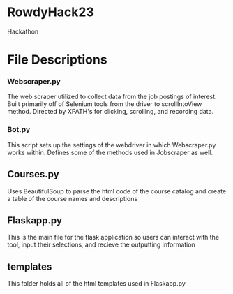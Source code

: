 # RowdyHack23
Hackathon


# File Descriptions

### Webscraper.py
The web scraper utilized to collect data from the job postings of interest.  Built primarily off of Selenium tools from the driver to scrollIntoView method.  Directed by XPATH's for clicking, scrolling, and recording data.

### Bot.py
This script sets up the settings of the webdriver in which Webscraper.py works within.  Defines some of the methods used in Jobscraper as well.

## Courses.py
Uses BeautifulSoup to parse the html code of the course catalog and create a table of the course names and descriptions

## Flaskapp.py
This is the main file for the flask application so users can interact with the tool, input their selections, and recieve the outputting information

## templates
This folder holds all of the html templates used in Flaskapp.py
